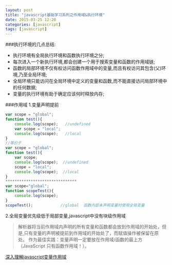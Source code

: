 ```yaml
---
layout: post
title: "javascript基础学习系列之作用域&执行环境"
date: 2015-03-25 12:20
categories: [javascript]
tags: [javascript]
---
```


###执行环境的几点总结:
 * 执行环境有全局执行环境和函数执行环境之分;
 * 每次进入一个新执行环境,都会创建一个用于搜索变量和函数的作用域链;
 * 函数的局部环境不仅有权访问函数作用域中的变量,而且有权访问其包含(父)环境,乃至全局环境;
 * 全局环境只能访问在全局环境中定义的变量和函数,而不能直接访问局部环境中的任何数据;
 * 变量的执行环境有助于确定应该何时释放内存;

###作用域
1.变量声明提前

```js
var scope = "global";
function test(){
	console.log(scope);   //undefined
	var scope = "local";
	console.log(scope);   //local
}
//等价于
var scope = "global";
function test(){
	var scope;
	console.log(scope);  //undefined
	scope = "local";
	console.log(scope);  //local
}
*******************************
var scope="global";
function scopeTest(){
    console.log(scope);
}
scopeTest();            //global  函数内部未声明变量时使用全局变量
```

2.全局变量优先级低于局部变量,javascript中没有块级作用域

> 解析器将当前作用域内声明的所有变量和函数都会放到作用域的开始处，但是,只有变量的声明被提前到作用域的开始处了，而赋值操作被保留在原处。
作为最佳实践：变量声明一定要放在作用域/函数的最上方（JavaScript 只有函数作用域！）。

[深入理解javascript变量作用域](http://www.cnblogs.com/rainman/archive/2009/04/28/1445687.html)